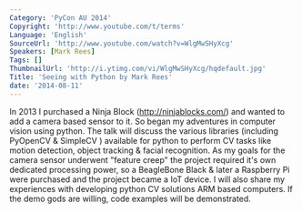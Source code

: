 ```yaml
---
Category: 'PyCon AU 2014'
Copyright: 'http://www.youtube.com/t/terms'
Language: 'English'
SourceUrl: 'http://www.youtube.com/watch?v=WlgMwSHyXcg'
Speakers: [Mark Rees]
Tags: []
ThumbnailUrl: 'http://i.ytimg.com/vi/WlgMwSHyXcg/hqdefault.jpg'
Title: 'Seeing with Python by Mark Rees'
date: '2014-08-11'
---
```

In 2013 I purchased a Ninja Block (http://ninjablocks.com/) and wanted to add a camera based sensor to it. So began my adventures in computer vision using python. The talk will discuss the various libraries (including PyOpenCV & SimpleCV ) available for python to perform CV tasks like motion detection, object tracking & facial recognition. As my goals for the camera sensor underwent "feature creep" the project required it's own dedicated processing power, so a BeagleBone Black & later a Raspberry Pi were purchased and the project became a IoT device. I will also share my experiences with developing python CV solutions ARM based computers. If the demo gods are willing, code examples will be demonstrated.
